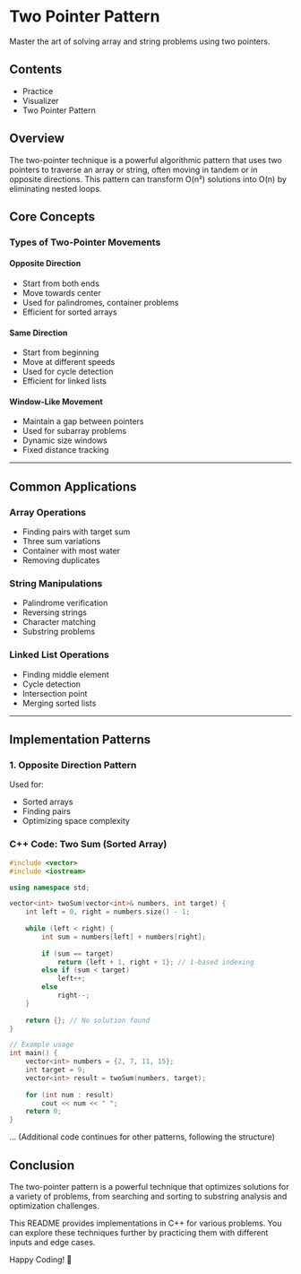 # **Two Pointer Pattern**
Master the art of solving array and string problems using two pointers.

## **Contents**
- Practice
- Visualizer
- Two Pointer Pattern

## **Overview**
The two-pointer technique is a powerful algorithmic pattern that uses two pointers to traverse an array or string, often moving in tandem or in opposite directions. This pattern can transform O(n²) solutions into O(n) by eliminating nested loops.

## **Core Concepts**
### **Types of Two-Pointer Movements**
#### **Opposite Direction**
- Start from both ends
- Move towards center
- Used for palindromes, container problems
- Efficient for sorted arrays

#### **Same Direction**
- Start from beginning
- Move at different speeds
- Used for cycle detection
- Efficient for linked lists

#### **Window-Like Movement**
- Maintain a gap between pointers
- Used for subarray problems
- Dynamic size windows
- Fixed distance tracking

---

## **Common Applications**
### **Array Operations**
- Finding pairs with target sum
- Three sum variations
- Container with most water
- Removing duplicates

### **String Manipulations**
- Palindrome verification
- Reversing strings
- Character matching
- Substring problems

### **Linked List Operations**
- Finding middle element
- Cycle detection
- Intersection point
- Merging sorted lists

---

## **Implementation Patterns**
### **1. Opposite Direction Pattern**
Used for:
- Sorted arrays
- Finding pairs
- Optimizing space complexity

### **C++ Code: Two Sum (Sorted Array)**
```cpp
#include <vector>
#include <iostream>

using namespace std;

vector<int> twoSum(vector<int>& numbers, int target) {
    int left = 0, right = numbers.size() - 1;
    
    while (left < right) {
        int sum = numbers[left] + numbers[right];
        
        if (sum == target)
            return {left + 1, right + 1}; // 1-based indexing
        else if (sum < target)
            left++;
        else
            right--;
    }
    
    return {}; // No solution found
}

// Example usage
int main() {
    vector<int> numbers = {2, 7, 11, 15};
    int target = 9;
    vector<int> result = twoSum(numbers, target);
    
    for (int num : result)
        cout << num << " ";
    return 0;
}
```

... (Additional code continues for other patterns, following the structure)

## **Conclusion**
The two-pointer pattern is a powerful technique that optimizes solutions for a variety of problems, from searching and sorting to substring analysis and optimization challenges.

This README provides implementations in C++ for various problems. You can explore these techniques further by practicing them with different inputs and edge cases.

Happy Coding! 🚀
